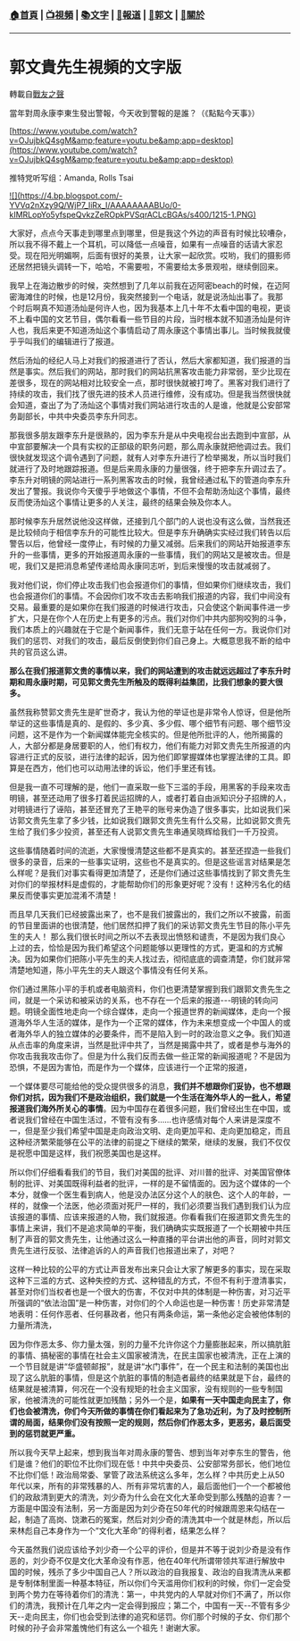 ###  [:house:首頁](https://github.com/ourhimalayas/home) | [:tv:視頻](https://github.com/ourhimalayas/videos) | [:books:文字](https://github.com/ourhimalayas/txt) | [:newspaper:報道](https://github.com/ourhimalayas/news) | [:eagle:郭文](https://github.com/ourhimalayas/guomedia) | [:pray:關於](https://github.com/ourhimalayas/home/tree/master/about)
---
# 郭文貴先生視頻的文字版
轉載自[戰友之聲](http://littleantvoice.blogspot.com)

當年對周永康李東生發出警報，今天收到警報的是誰？（《點點今天事》）



[https://www.youtube.com/watch?v=OJujbkQ4sgM&amp;feature=youtu.be&amp;app=desktop](https://www.youtube.com/watch?v=OJujbkQ4sgM&amp;feature=youtu.be&amp;app=desktop)



推特党听写组：Amanda, Rolls Tsai



[!\[\](https://4.bp.blogspot.com/-YVVq2nXzy9Q/WjP7_IiRx_I/AAAAAAAABUo/0-kIMRLopYo5yfspeQvkzZeROpkPVSqrACLcBGAs/s400/1215-1.PNG)](https://4.bp.blogspot.com/-YVVq2nXzy9Q/WjP7_IiRx_I/AAAAAAAABUo/0-kIMRLopYo5yfspeQvkzZeROpkPVSqrACLcBGAs/s1600/1215-1.PNG)





大家好，点点今天事走到哪里点到哪里，但是我这个外边的声音有时候比较嘈杂，所以我不得不戴上一个耳机，可以降低一点噪音，如果有一点噪音的话请大家忍受。现在阳光明媚啊，后面有很好的美景，让大家一起欣赏。哎哟，我们的摄影师还居然把镜头调转一下，哈哈，不需要啦，不需要给太多景观啦，继续倒回来。



我早上在海边散步的时候，突然想到了几年以前我在迈阿密beach的时候，在迈阿密海滩住的时候，也是12月份，我突然接到一个电话，就是说汤灿出事了。我那个时后啊真不知道汤灿是何许人也，因为我基本上几十年不太看中国的电视，更谈不上看中国的文艺节目，偶尔看看一些节目的片段，当时根本就不知道汤灿是何许人也，我后来更不知道汤灿这个事情启动了周永康这个事情出事儿。当时候我就傻乎乎叫我们的编辑进行了报道。



然后汤灿的经纪人马上对我们的报道进行了否认，然后大家都知道，我们报道的当然是事实。然后我们的网站，那时我们的网站抗黑客攻击能力非常弱，至少比现在差很多，现在的网站相对比较安全一点，那时很快就被打垮了。黑客对我们进行了持续的攻击，我们找了很先进的技术人员进行维修，没有成功。但是我当然很快就会知道，查出了为了汤灿这个事情对我们网站进行攻击的人是谁，他就是公安部常务副部长，中共中央委员李东升同志。



那我很多朋友跟李东升是很熟的，因为李东升是从中央电视台出去跑到中宣部，从中宣部要解决一个具有实权的正部级的职务问题，那么周永康就把他调过去。我们很快就发现这个调令遇到了问题，就有人对李东升进行了检举揭发，所以当时我们就进行了及时地跟踪报道。但是后来周永康的力量很强，终于把李东升调过去了。李东升对明镜的网站进行一系列黑客攻击的时候，我曾经通过私下的管道向李东升发出了警报。我说你今天傻乎乎地做这个事情，不但不会帮助汤灿这个事情，最终反而使汤灿这个事情让更多的人关注，最终的结果会殃及你本人。



那时候李东升居然说他没这样做，还接到几个部门的人说也没有这么做，当然我还是比较倾向于相信李东升的可能性比较大。但是李东升确确实实经过我们转告以后警告以后，他曾经一度停止，有时候的力量又减弱。后来我们的网站开始报道李东升的一些事情，更多的开始报道周永康的一些事情，我们的网站又是被攻击。但是呢，我们又是把消息希望传递给周永康同志听，到后来慢慢的攻击就减弱了。



我对他们说，你们停止攻击我们也会报道你们的事情，但如果你们继续攻击，我们也会报道你们的事情。不会因你们攻不攻击去影响我们报道的内容，我们中间没有交易。最重要的是如果你在我们报道的时候进行攻击，只会使这个新闻事件进一步扩大，只是在你个人在历史上有更多的污点。我们对你们中共内部狗咬狗的斗争，我们本质上的兴趣就在于它是个新闻事件，我们无意于站在任何一方。我说你们对我们的惩罚、对我们的攻击，最后反倒使到你们自己身上。大概意思我不断的给中共的官员这么讲。



**那么在我们报道郭文贵的事情以来，我们的网站遭到的攻击就远远超过了李东升时期和周永康时期，可见郭文贵先生所触及的既得利益集团，比我们想象的要大很多。**



虽然我称赞郭文贵先生是旷世奇才，我认为他的举证也是非常令人惊讶，但是他所举证的这些事情是真的、是假的、多少真、多少假、哪个细节有问题、哪个细节没问题，这不是作为一个新闻媒体能完全核实的。但是他所批评的人，他所揭露的人，大部分都是身居要职的人，他们有权力，他们有能力对郭文贵先生所报道的内容进行正式的反驳，进行法律的起诉，因为他们即掌握媒体也掌握法律的工具。即算是在西方，他们也可以动用法律的诉讼，他们手里还有钱。



但是我一直不可理解的是，他们一直采取一些下三滥的手段，用黑客的手段来攻击明镜，甚至还动用了很多打着民运招牌的人，或者打着自由派知识分子招牌的人，对明镜进行了诬陷，甚至还冒充了王艳平的账号来伪造了很多事实，比如说我们采访郭文贵先生拿了多少钱，比如说我们跟郭文贵先生有什么交易，比如说郭文贵先生给了我们多少投资，甚至还有人说郭文贵先生串通吴晓辉给我们一千万投资。



这些事情随着时间的流逝，大家慢慢清楚这些都不是真实的。甚至还捏造一些我们很多的录音，后来的一些事实证明，这些也不是真实的。但是这些谣言对结果是怎么样呢？是我们对事实看得更加清楚了，还是你们通过这些事情找到了郭文贵先生对你们的举报材料是虚假的，才能帮助你们的形象更好呢？没有！这种污名化的结果反而使事实更加混淆不清楚！



而且早几天我们已经披露出来了，也不是我们披露出的，我们之所以不披露，前面的节目里面讲的也很清楚，他们居然扣押了我们的采访郭文贵先生节目的陈小平先生的夫人！&nbsp;那么我们很长时间之所以不去表现出愤怒和谴责，不是因为我们良心上过的去，恰恰是因为我们希望这个问题能够以更理性的方式，更温和的方式解决。因为如果你们把陈小平先生的夫人找过去，彻彻底底的调查清楚，你们就非常清楚地知道，陈小平先生的夫人跟这个事情没有任何关系。



你们通过黑陈小平的手机或者电脑资料，你们也更清楚掌握到我们跟郭文贵先生之间，就是一个采访和被采访的关系，也不存在一个后来的报道---明镜的转向问题。明镜全面性地走向一个综合媒体，走向一个报道世界的新闻媒体，走向一个报道海外华人生活的媒体，是作为一个正常的媒体，作为未来想变成一个中国人的或者海外华人的独立媒体的必要条件，而不是陷入到一时的政治意义之争。我们知道从点击率的角度来讲，当然是批评中共了，当然是揭露中共了，或者是参与海外的你攻击我我攻击你了。但是为什么我们反而去做一些正常的新闻报道呢？不是因为恐惧，不是因为害怕，而是作为一个媒体，应该进行一个正常的报道，



一个媒体要尽可能给他的受众提供很多的消息，**我们并不想跟你们妥协，也不想跟你们对抗，因为我们不是政治组织，我们就是一个生活在海外华人的一批人，希望报道我们海外所关心的事情**。因为中国存在着很多问题，我们曾经出生在中国，或者说我们曾经在中国生活过，不管有没有多……也许感情对每个人来讲是深度不一，但是至少我们希望中国是走向政治文明、走向更加平和、走向更加稳定，而且这种经济繁荣能够在公平的法律的前提之下继续的繁荣，继续的发展，我们不仅仅是祝愿中国是这样，我们祝愿美国也是这样。



所以你们仔细看看我们的节目，我们对美国的批评、对川普的批评、对美国官僚体制的批评、对美国既得利益者的批评，一样的是不留情面的。因为这个媒体的一个本分，就像一个医生看到病人，他是没办法区分这个人的肤色、这个人的年龄，一样的，就像一个法医，他必须面对死尸一样的，我们必须要当我们遇到我们认为应该报道的事情、应该来报道的人物，我们就报道。你看看我们在报道郭文贵先生的事情上来讲，我们不是追求简单的平衡，我们确确实实既报道了一个长期被中共压制了声音的郭文贵先生，让他通过这么一种直播的平台讲出他的声音，同时对郭文贵先生进行反驳、法律追诉的人的声音我们也报道出来了，对吧？



这样一种比较的公平的方式让声音发布出来只会让大家了解更多的事实，现在采取这种下三滥的方式、这种失控的方式、这种错乱的方式，不但不有利于澄清事实，甚至对你们当权者也是一个很大的伤害，不仅对中共的体制是一种伤害，对习近平所强调的“依法治国”是一种伤害，对你们的个人命运也是一种伤害！历史非常清楚地表明：任何作恶者、任何暴政者，他只有两条命运，第一条他必定会被他体制的力量所清洗，



因为你作恶太多、你力量太强，别的力量不允许你这个力量膨胀起来，所以搞肮脏的事情、搞秘密的事情在社会主义国家被清洗，在民主国家也被清洗，正在上演的一个节目就是讲“华盛顿邮报”，就是讲“水门事件”，在一个民主和法制的美国也出现了这么肮脏的事情，但是这个肮脏的事情的制造者最终的结果就是下台，最终的结果就是被清算，何况在一个没有规矩的社会主义国家，没有规则的一些专制国家，他被清洗的可能性就更加残酷；另外一个是，**如果有一天中国走向民主了，你们也会被清洗，你们今天所做的事情在你们看起来为了急功近利，为了及时控制所谓的局面，结果你们没有按照一定的规则，然后你们作恶太多，更恶劣，最后面受到的惩罚就更严重。**



所以我今天早上起来，想到我当年对周永康的警告、想到当年对李东生的警告，他们是谁？他们的职位不比你们现在低！中共中央委员、公安部常务部长，他们地位不比你们低！政治局常委、掌管了政法系统这么多年，怎么样？中共历史上从50年代以来，所有的非常残暴的人、所有非常坑害的人，最后面他们一个一个都被他们的政敌清到更大的清洗，刘少奇为什么会在文化大革命受到那么残酷的迫害？一方面是中国没有法制，另一方面是因为刘少奇在50年代的时候跟周恩来勾结在一起，制造了高岗、饶漱石的冤案，然后对刘少奇的清洗其中一个就是林彪，所以后来林彪自己本身作为一个“文化大革命”的得利者，结果怎么样？





今天虽然我们说应该给予刘少奇一个公平的评价，但是并不等于说刘少奇是没有作恶的，刘少奇不仅是文化大革命没有作恶，他在40年代所谓带领共军进行解放中国的时候，残杀了多少中国自己人？所以政治的自我报复、政治的自我清洗从来都是专制体制里面一种基本特征，所以你们今天滥用你们权利的时候，你们一定会受到两个势力在等待着你们的清洗：第一，中共党内的人早就对你们不满了，所以你们的清洗，我预计在几年之内一定会得到报应；第二个，中国有一天--不管有多少天--走向民主，你们也会受到法律的追究和惩罚。你们那个时候的子女、你们那个时候的孙子会非常羞愧他们有这么一个祖先！谢谢大家。